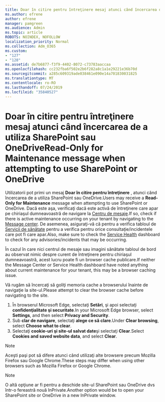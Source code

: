 ```yaml
---
title: Doar în citire pentru întreţinere mesaj atunci când încercarea de a utiliza SharePoint sau OneDrive
ms.author: efrene
author: efrene
manager: pamgreen
ms.audience: Admin
ms.topic: article
ROBOTS: NOINDEX, NOFOLLOW
localization_priority: Normal
ms.collection: Adm_O365
ms.custom:
- "127"
- "128"
ms.assetid: de7b6877-f3f9-4402-8072-c73783aaccaa
ms.openlocfilehash: cc232fba6f502e2b6f282a8c1a1e29221e36b70d
ms.sourcegitcommit: a285c609319ade038461e090e14a701830031825
ms.translationtype: MT
ms.contentlocale: ro-RO
ms.lasthandoff: 07/24/2019
ms.locfileid: "35840527"
---
```

# <a name="read-only-for-maintenance-message-when-attempting-to-use-sharepoint-or-onedrive"></a><span data-ttu-id="4b8dc-102">Doar în citire pentru întreţinere mesaj atunci când încercarea de a utiliza SharePoint sau OneDrive</span><span class="sxs-lookup"><span data-stu-id="4b8dc-102">Read-Only for Maintenance message when attempting to use SharePoint or OneDrive</span></span>

<span data-ttu-id="4b8dc-103">Utilizatorii pot primi un mesaj **Doar în citire pentru întreţinere** , atunci când încercarea de a utiliza SharePoint sau OneDrive.</span><span class="sxs-lookup"><span data-stu-id="4b8dc-103">Users may receive a **Read-Only for Maintenance** message when attempting to use SharePoint or OneDrive.</span></span>  <span data-ttu-id="4b8dc-104">Dacă este aşa, verificaţi dacă este activă de întreţinere care apar pe chiriaşul dumneavoastră de navigare la [Centru de mesaje](https://portal.office.com/adminportal/home#/MessageCenter).</span><span class="sxs-lookup"><span data-stu-id="4b8dc-104">If so, check if there is active maintenance occurring on your tenant by navigating to the [Message center](https://portal.office.com/adminportal/home#/MessageCenter).</span></span> <span data-ttu-id="4b8dc-105">De asemenea, asiguraţi-vă că pentru a verifica tabloul de [Servicii de sănătate](https://portal.office.com/adminportal/home#/servicehealth) pentru a verifica pentru orice consultaţie/incidentele care pot fi care apar.</span><span class="sxs-lookup"><span data-stu-id="4b8dc-105">Also, make sure to check the [Service Health](https://portal.office.com/adminportal/home#/servicehealth) dashboard to check for any advisories/incidents that may be occurring.</span></span>

<span data-ttu-id="4b8dc-106">În cazul în care nici centrul de mesaje sau imagini sănătate tabloul de bord au observat nimic despre curent de întreţinere pentru chiriaşul dumneavoastră, acest lucru poate fi un browser cache publicare.</span><span class="sxs-lookup"><span data-stu-id="4b8dc-106">If neither the Message Center or Service Health dashboard have noted anything about current maintenance for your tenant, this may be a browser caching issue.</span></span>

<span data-ttu-id="4b8dc-107">Vă rugăm să încercaţi să goliţi memoria cache a browserului înainte de navigaţie la site-ul.</span><span class="sxs-lookup"><span data-stu-id="4b8dc-107">Please attempt to clear the browser cache before navigating to the site.</span></span>

1. <span data-ttu-id="4b8dc-108">În browserul Microsoft Edge, selectaţi **Setări**, şi apoi selectaţi **confidenţialitate şi securitate**.</span><span class="sxs-lookup"><span data-stu-id="4b8dc-108">In your Microsoft Edge browser, select **Settings**, and then select **Privacy and Security**.</span></span>
2. <span data-ttu-id="4b8dc-109">Sub **clar de navigare**, selectaţi **alege ce să clare**.</span><span class="sxs-lookup"><span data-stu-id="4b8dc-109">Under **Clear browsing**, select **Choose what to clear**.</span></span>
3. <span data-ttu-id="4b8dc-110">Selectaţi **cookie-uri şi site-ul salvat date**şi selectaţi **Clear**.</span><span class="sxs-lookup"><span data-stu-id="4b8dc-110">Select **Cookies and saved website data**, and select **Clear**.</span></span>

>[!Note] 
> <span data-ttu-id="4b8dc-111">Aceşti paşi pot să difere atunci când utilizaţi alte browsere precum Mozilla Firefox sau Google Chrome.</span><span class="sxs-lookup"><span data-stu-id="4b8dc-111">These steps may differ when using other browsers such as Mozilla Firefox or Google Chrome.</span></span>

>[!Note] 
> <span data-ttu-id="4b8dc-112">O altă opţiune ar fi pentru a deschide site-ul SharePoint sau OneDrive dvs într-o fereastră nouă InPrivate.</span><span class="sxs-lookup"><span data-stu-id="4b8dc-112">Another option would be to open your SharePoint site or OneDrive in a new InPrivate window.</span></span>